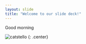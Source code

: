 ```yaml
---
layout: slide
title: "Welcome to our slide deck!"
---
```


Good morning 

![catstello](https://octodex.github.com/images/catstello.png)
{: .center}
